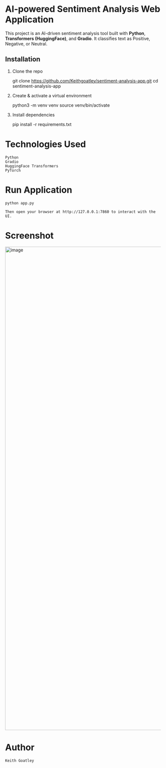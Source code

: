 # AI-powered Sentiment Analysis Web Application

This project is an AI-driven sentiment analysis tool built with **Python**, **Transformers (HuggingFace)**, and **Gradio**. It classifies text as Positive, Negative, or Neutral.

## Installation

1. Clone the repo  
   
   git clone https://github.com/Keithgoatley/sentiment-analysis-app.git
   cd sentiment-analysis-app

2. Create & activate a virtual environment

   python3 -m venv venv
   source venv/bin/activate

3. Install dependencies

   pip install -r requirements.txt

# Technologies Used

    Python
    Gradio
    HuggingFace Transformers
    PyTorch

# Run Application
    
    python app.py

    Then open your browser at http://127.0.0.1:7860 to interact with the UI. 

# Screenshot

 <img width="1566" alt="image" src="https://github.com/user-attachments/assets/a9b37cb1-5967-458b-8d86-9125931f6cbd" />

# Author

    Keith Goatley
  




    

